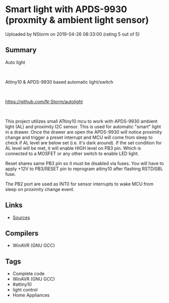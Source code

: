 # Smart light with APDS-9930 (proxmity & ambient light sensor)

Uploaded by NStorm on 2019-04-26 08:33:00 (rating 5 out of 5)

## Summary

Auto light


 


Attiny10 & APDS-9930 based automatic light/switch


 


<https://github.com/N-Storm/autolight>


 


This project utilizes small ATtiny10 mcu to work with APDS-9930 ambient light (AL) and proximity I2C sensor. This is used for automatic "smart" light in a drawer. Once the drawer are open the APDS-9930 will notice proximity change and trigger a preset interrupt and MCU will come from sleep to check if AL level are below set (i.e. it's dark around). If the set condition for AL level will be met, it will enable HIGH level on PB3 pin. Which is connected to a MOSFET or any other switch to enable LED light.


Reset shares same PB3 pin so it must be disabled via fuses. You will have to apply +12V to PB3/RESET pin to reprogram attiny10 after flashing RSTDISBL fuse.


The PB2 port are used as INT0 for sensor interrupts to wake MCU from sleep on proximity change event.

## Links

- [Sources](https://github.com/N-Storm/autolight)

## Compilers

- WinAVR (GNU GCC)

## Tags

- Complete code
- WinAVR (GNU GCC)
- #attiny10
- light control
- Home Appliances
